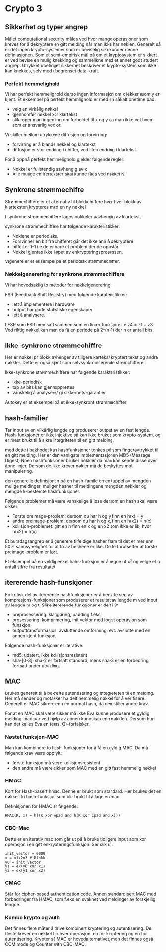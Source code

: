 # Crypto 3
## Sikkerhet og typer angrep
Målet computational security måles ved hvor mange
operasjoner som kreves for å dekryptere
en gitt melding når man ikke har nøklen. Generelt
så er det ingen krypto-systemer som er beviselig sikre
under denne definiasjonen. Som et semi-empirisk mål
på om et kryptosystem er sikkert er ved bevise en
mulig knekking og sammelikne med et annet godt
studert angrep. Utrykket ubetinget sikkerhet beskriver
et krypto-system som ikke kan knekkes, selv med 
ubegrenset data-kraft.

### Perfekt hemmelighold
Vi har perfekt hemmelighold derso ingen informasjon
om x lekker æom y er kjent. Et eksempel på perfekt hemmlighold
er med en såkalt onetime pad:
* velg en virkålig nøkkel
* gjennomfør nøkkel xor klartekst
* slik røper man ingenting om forholdet til x og y
da man ikke vet hvem som er ansvarlig ved or.
  
Vi skiller mellom utrykkene diffusjon og forvirring:
* forvirring er å blande nøkkel og klartekst
* diffusjon er stor endring i chiffer, ved liten endring
i klartekst.
  
For å oppnå perfekt hemmelighold gjelder følgende regler:
* Nøkkel er fullstendig uavhengig av x
* Alle mulige chiffertekster skal kunne fåes
ved nøkkel K.
## Synkrone strømmechifre
Strømmechiffere er et alternativ til blokkchiffere
hvor hver blokk av klarteksten krypteres med en ny nøkkel

I synkrone strømmechiffere lages nøkkeler uavhengig av
klartekst.

synkrone strømmechiffere har følgende karakteristikker:
* Nøklene er periodiske.
* Forsvinner en bit fra chifferet går det ikke ann
å dekryptere
* bitfeil er 1-1 i.e de er bare et problem der de oppstår
* Nøkkel gjentas ikke iløpet av enkrypteringsprosessen.

Vigenere er et eksempel på et periodisk strømmechiffer.

### Nøkkelgenerering for synkrone strømmechiffere
Vi har hovedsaklig to metoder for nøkkelgenerering:

FSR (Feedback Shift Registry) med følgende karateristikker:
* lett å implementere i hardware
* output har gode statistiske egenskaper
* lett å analysere. 

LFSR som FSR men satt sammen som en linær funksjon:
i.e z4 = z1 + z3.
Ved riktig nøkkel kan man da få en periode på 2^(n-1)
der n er antall bits.
## ikke-synkrone strømmechiffre
Her er nøkkel pr blokk avhenger av tiligere karteks/
kryptert tekst og andre nøkkler. Dette er også kjent
som selvsynkroniserende strømchiffere.

Ikke-synkrone strømmechiffere har følgende
karakteristikker:
* ikke-periodisk
* tap av bits kan gjennopprettes
* vanskelig å analysere/ gi sikkerhets-garantier.

Autokey er et eksempel på et ikke-synkront strømmechiffer
## hash-familier
Tar input av en vilkårlig lengde og produserer output
av en fast lengde. Hash-funksjoner er ikke injektive
så kan ikke brukes som krypto-system, og er mest brukt
til å sikre integriteten til en gitt melding.

med dette i bakhodet kan hashfunksjoner tenkes
på som fingeravtrykket til en gitt melding. 
Her er den vanligste implementasjonen MD5 (Message Digest)
Noen hashfunksjoner bruker nøkkler da man kan sende
disse over åpne linjer. Dersom de ikke krever nøkler
må de beskyttes mot manipulering.

den generelle definisjonen på en hash-famile en en tuppel
av mengden mulige meldinger, muliger hasher til meldingene
mengden nøkkler og mengde k-bestemte hashfunksjoner.

Følgende problemer må være vanskelige å løse dersom en hash skal være sikker:

* Første preimage-problem: dersom du har h og y finn en h(x) = y
* andre preimage-problem: dersom du har h og x, finn en h(x2) = h(x)
* kollisjon-problemet: gitt en h finn en x og en x2 som ikke er lik,
  hvor h(x2) = h(x)

Et bursdagsangrep er å generere tilfeldige hasher fram til det er mer enn 50%
sannsynelighet for at to av heshene er like. Dette forutsetter at første
preimage-problem er løst.

Et eksempel på en veldig enkel hahs-funksjon er å
regne ut x² og velge et n antall siffre fra resultatet

## itererende hash-funskjoner
En kritisk del av itererende hashfunksjoner er å benytte seg
av kompresjons-funksjoner som produserer et resultat av lengde
m ved input av lengde m og t. Slike itererende funksjoner er delt
i 3:
*   preprosessering: klargjøring, padding f.eks
*   prosessering: komprimering, init vektor med logist operasjon
    som funskjon.
*   outputtransformasjon: avsluttende omforming: evt. avslutte med
en annen kjent funksjon.
    
Følgende hash-funksjoner er iterative: 
* md5: udatert, ikke kollisjonsresistent
* sha-[0-3]: sha-2 er fortsatt standard, mens sha-3 er en forbedring
fortsatt under utvikling.

## MAC
Brukes generelt til å bekrefte autentisering og integreteten til
en melding. Her må sender og motakker ha delt hemmelig nøkkel
for å verifisere. Generelt er MAC sikrere enn en normal hash, 
da den stiller andre krav.

For at en MAC skal være sikker må ikke Eva kunne produsere et
gyldig melding-mac par ved hjelp av annen kunnskap enn nøkklen. 
Dersom hun kan det kalles Eva en (ems, Q)-forfalsker. 

### Nøstet funksjon-MAC
Man kan kombinere to hash-funksjoner for å få en gyldig MAC.
Da må følgende krav være oppfylt:

* første funksjon må være kollisjonsresistent
* den andre må være sikker som MAC med en gitt fast hemmelig nøkkel

### HMAC
Kort for Hash-basert hmac. Denne er brukt som standard. Her
brukes det en nøkkel-fri hash-funksjon som blir brukt til å lage en mac

Definisjonen for HMAC er følgende: 
```shell
HMAC(K, x) = h((K xor opad and h(K xor ipad and x)))
```

### CBC-Mac
Dette er en iterativ mac som går ut på å bruke
tidligere input aom xor operasjon i en gitt enkrypteringsfunksjon.
Ser slik ut:
```shell
init_vector = 0000
x = x1x2x3 # Blokk
y0 = init_vector
y1 = ek(y0 xor x1)
y2 = ek(y1 xor x2)
```
### CMAC
Står for cipher-based authentication code. Annen standardisert MAC
med forbadringer fra HMAC, som f.eks en svakhet ved meldinger av forskjellig
lengde.

### Kombo krypto og auth
Det finnes flere måter å drive kombinert kryptering og autentisering.
De fleste krever en nøkkel for hver operasjon, en for kryptering og 
en for autentisering. Krypter så MAC er hovedalternativet, men det
finnes også CCM mode og Counter with CBC-MAC.